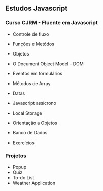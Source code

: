 ## Estudos Javascript
### Curso CJRM - Fluente em Javascript

- Controle de fluxo
- Funções e Metódos
- Objetos
- O Document Object Model - DOM
- Eventos em formulários
- Métodos de Array
- Datas
- Javascript assícrono
- Local Storage
- Orientação a Objetos
- Banco de Dados

- Exercícios

### Projetos

- Popup
- Quiz
- To-do List
- Weather Application